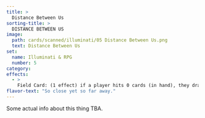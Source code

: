 ```yaml
---
title: >
  Distance Between Us
sorting-title: >
  DISTANCE BETWEEN US
image: 
  path: cards/scanned/illuminati/05 Distance Between Us.png
  text: Distance Between Us
set:
  name: Illuminati & RPG
  number: 5
category: 
effects: 
  - >
    Field Card: (1 effect) if a player hits 0 cards (in hand), they draw until they have the same number as there opponent, then discard this card.
flavor-text: "So close yet so far away."
---
```

Some actual info about this thing TBA.
